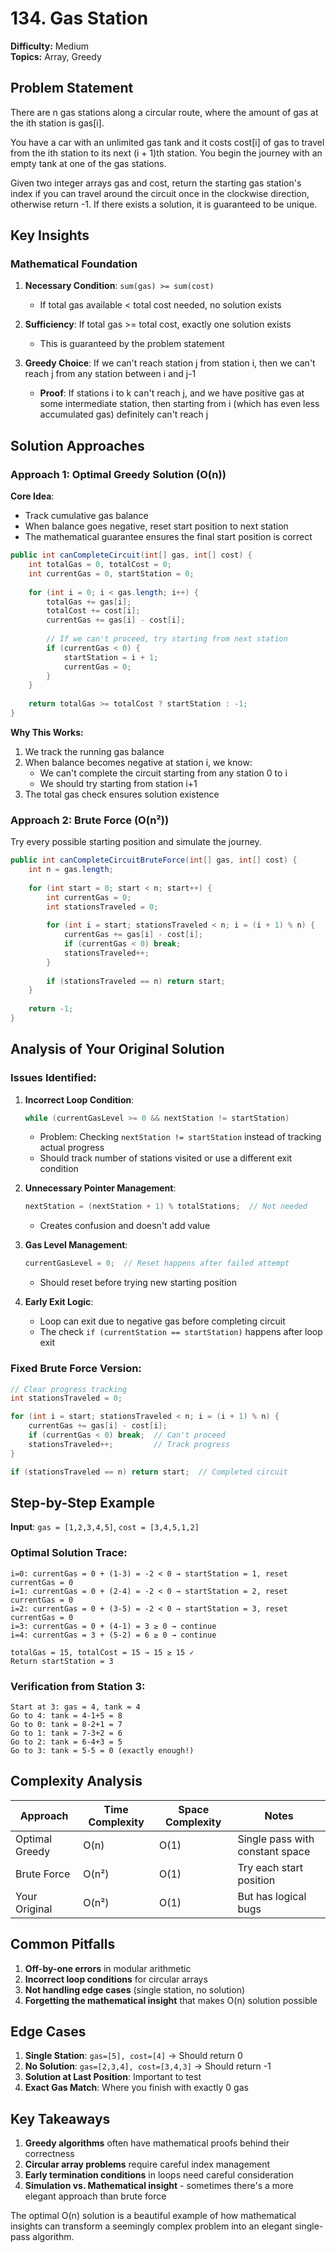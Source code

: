 # 134. Gas Station

**Difficulty:** Medium  
**Topics:** Array, Greedy  

## Problem Statement

There are n gas stations along a circular route, where the amount of gas at the ith station is gas[i].

You have a car with an unlimited gas tank and it costs cost[i] of gas to travel from the ith station to its next (i + 1)th station. You begin the journey with an empty tank at one of the gas stations.

Given two integer arrays gas and cost, return the starting gas station's index if you can travel around the circuit once in the clockwise direction, otherwise return -1. If there exists a solution, it is guaranteed to be unique.

## Key Insights

### Mathematical Foundation

1. **Necessary Condition**: `sum(gas) >= sum(cost)`
   - If total gas available < total cost needed, no solution exists

2. **Sufficiency**: If total gas >= total cost, exactly one solution exists
   - This is guaranteed by the problem statement

3. **Greedy Choice**: If we can't reach station j from station i, then we can't reach j from any station between i and j-1
   - **Proof**: If stations i to k can't reach j, and we have positive gas at some intermediate station, then starting from i (which has even less accumulated gas) definitely can't reach j

## Solution Approaches

### Approach 1: Optimal Greedy Solution (O(n))

**Core Idea**: 
- Track cumulative gas balance
- When balance goes negative, reset start position to next station
- The mathematical guarantee ensures the final start position is correct

```java
public int canCompleteCircuit(int[] gas, int[] cost) {
    int totalGas = 0, totalCost = 0;
    int currentGas = 0, startStation = 0;
    
    for (int i = 0; i < gas.length; i++) {
        totalGas += gas[i];
        totalCost += cost[i];
        currentGas += gas[i] - cost[i];
        
        // If we can't proceed, try starting from next station
        if (currentGas < 0) {
            startStation = i + 1;
            currentGas = 0;
        }
    }
    
    return totalGas >= totalCost ? startStation : -1;
}
```

**Why This Works:**
1. We track the running gas balance
2. When balance becomes negative at station i, we know:
   - We can't complete the circuit starting from any station 0 to i
   - We should try starting from station i+1
3. The total gas check ensures solution existence

### Approach 2: Brute Force (O(n²))

Try every possible starting position and simulate the journey.

```java
public int canCompleteCircuitBruteForce(int[] gas, int[] cost) {
    int n = gas.length;
    
    for (int start = 0; start < n; start++) {
        int currentGas = 0;
        int stationsTraveled = 0;
        
        for (int i = start; stationsTraveled < n; i = (i + 1) % n) {
            currentGas += gas[i] - cost[i];
            if (currentGas < 0) break;
            stationsTraveled++;
        }
        
        if (stationsTraveled == n) return start;
    }
    
    return -1;
}
```

## Analysis of Your Original Solution

### Issues Identified:

1. **Incorrect Loop Condition**:
   ```java
   while (currentGasLevel >= 0 && nextStation != startStation)
   ```
   - Problem: Checking `nextStation != startStation` instead of tracking actual progress
   - Should track number of stations visited or use a different exit condition

2. **Unnecessary Pointer Management**:
   ```java
   nextStation = (nextStation + 1) % totalStations;  // Not needed
   ```
   - Creates confusion and doesn't add value

3. **Gas Level Management**:
   ```java
   currentGasLevel = 0;  // Reset happens after failed attempt
   ```
   - Should reset before trying new starting position

4. **Early Exit Logic**:
   - Loop can exit due to negative gas before completing circuit
   - The check `if (currentStation == startStation)` happens after loop exit

### Fixed Brute Force Version:
```java
// Clear progress tracking
int stationsTraveled = 0;

for (int i = start; stationsTraveled < n; i = (i + 1) % n) {
    currentGas += gas[i] - cost[i];
    if (currentGas < 0) break;  // Can't proceed
    stationsTraveled++;         // Track progress
}

if (stationsTraveled == n) return start;  // Completed circuit
```

## Step-by-Step Example

**Input**: `gas = [1,2,3,4,5]`, `cost = [3,4,5,1,2]`

### Optimal Solution Trace:
```
i=0: currentGas = 0 + (1-3) = -2 < 0 → startStation = 1, reset currentGas = 0
i=1: currentGas = 0 + (2-4) = -2 < 0 → startStation = 2, reset currentGas = 0  
i=2: currentGas = 0 + (3-5) = -2 < 0 → startStation = 3, reset currentGas = 0
i=3: currentGas = 0 + (4-1) = 3 ≥ 0 → continue
i=4: currentGas = 3 + (5-2) = 6 ≥ 0 → continue

totalGas = 15, totalCost = 15 → 15 ≥ 15 ✓
Return startStation = 3
```

### Verification from Station 3:
```
Start at 3: gas = 4, tank = 4
Go to 4: tank = 4-1+5 = 8  
Go to 0: tank = 8-2+1 = 7
Go to 1: tank = 7-3+2 = 6
Go to 2: tank = 6-4+3 = 5
Go to 3: tank = 5-5 = 0 (exactly enough!)
```

## Complexity Analysis

| Approach | Time Complexity | Space Complexity | Notes |
|----------|----------------|------------------|-------|
| Optimal Greedy | O(n) | O(1) | Single pass with constant space |
| Brute Force | O(n²) | O(1) | Try each start position |
| Your Original | O(n²) | O(1) | But has logical bugs |

## Common Pitfalls

1. **Off-by-one errors** in modular arithmetic
2. **Incorrect loop conditions** for circular arrays
3. **Not handling edge cases** (single station, no solution)
4. **Forgetting the mathematical insight** that makes O(n) solution possible

## Edge Cases

1. **Single Station**: `gas=[5], cost=[4]` → Should return 0
2. **No Solution**: `gas=[2,3,4], cost=[3,4,3]` → Should return -1  
3. **Solution at Last Position**: Important to test
4. **Exact Gas Match**: Where you finish with exactly 0 gas

## Key Takeaways

1. **Greedy algorithms** often have mathematical proofs behind their correctness
2. **Circular array problems** require careful index management
3. **Early termination conditions** in loops need careful consideration
4. **Simulation vs. Mathematical insight** - sometimes there's a more elegant approach than brute force

The optimal O(n) solution is a beautiful example of how mathematical insights can transform a seemingly complex problem into an elegant single-pass algorithm.